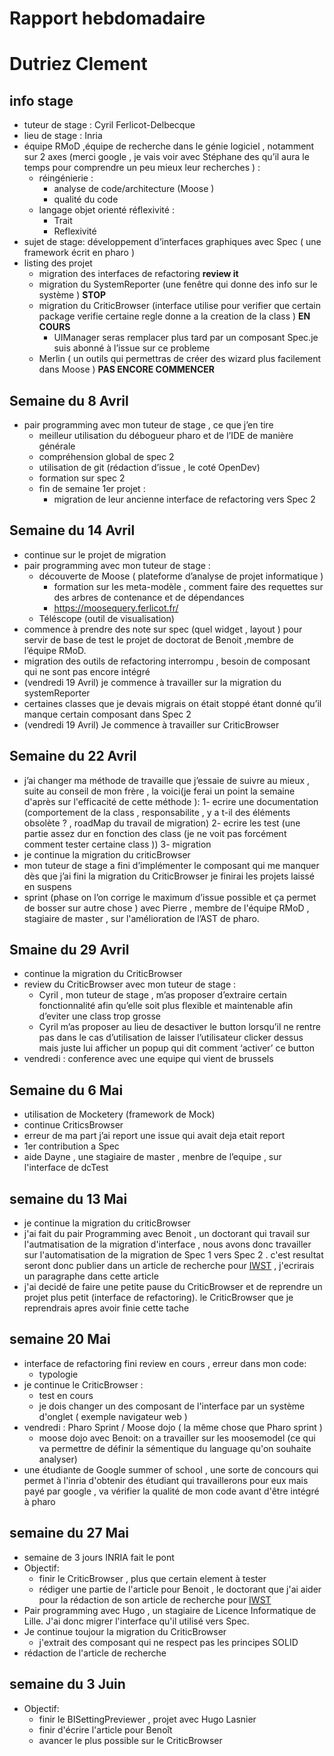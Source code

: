 # Rapport hebdomadaire 
# Dutriez Clement 

## info stage 
* tuteur de stage : Cyril Ferlicot-Delbecque 
* lieu de stage : Inria
* équipe RMoD ,équipe de recherche dans le génie logiciel , notamment sur 2 axes (merci google , je vais voir avec Stéphane des qu’il aura le temps pour comprendre un peu mieux leur recherches ) :
	* réingénierie  :
		* analyse de code/architecture (Moose )
		* qualité du code  
	* langage objet orienté réflexivité :
		* Trait 
		* Reflexivité  
* sujet de stage:  développement d’interfaces graphiques avec Spec  ( une framework  écrit en pharo )
* listing des projet 
	* migration des interfaces de refactoring  **review it**
	* migration du SystemReporter (une fenêtre qui donne des info sur le système ) **STOP** 
	* migration du CriticBrowser (interface utilise pour verifier que certain package verifie certaine regle donne a la creation de la class ) **EN COURS**
		* UIManager seras remplacer plus tard par un composant Spec.je suis abonné à l’issue sur ce probleme 
	* Merlin ( un outils qui permettras de créer des wizard plus facilement dans Moose  )  **PAS ENCORE COMMENCER**


## Semaine du 8 Avril


* pair programming avec mon tuteur de stage , ce que j’en tire
	* meilleur utilisation du débogueur pharo et de l’IDE de manière générale  
	* compréhension global de spec 2
	* utilisation de git (rédaction d’issue , le coté OpenDev)
	* formation sur spec 2
	* fin de semaine 1er projet :
		* migration de leur ancienne interface de refactoring vers Spec 2

## Semaine du 14 Avril 


* continue sur le projet de migration
* pair programming avec mon tuteur de stage :
	* découverte de  Moose ( plateforme d’analyse de projet informatique  ) 
		* formation sur les meta-modèle , comment faire des requettes sur des arbres de contenance et de dépendances
		* https://moosequery.ferlicot.fr/ 
	* Téléscope (outil de visualisation)
* commence à prendre des note sur spec (quel widget , layout ) pour servir de base de test
 le projet de doctorat de Benoit ,membre de l’équipe RMoD. 
* migration des outils de refactoring interrompu , besoin de composant qui ne sont pas encore intégré  
* (vendredi 19 Avril) je commence à travailler sur la migration du systemReporter 
* certaines classes que je devais migrais on était stoppé étant donné qu’il manque certain composant dans Spec 2  
* (vendredi 19 Avril) Je commence à travailler sur CriticBrowser  

## Semaine du 22 Avril


* j’ai changer ma méthode de travaille que j’essaie de suivre au mieux , suite au conseil de mon frère ,  la voici(je ferai un point la semaine d'après sur l'efficacité de cette méthode ): 
	1- ecrire une documentation (comportement de la class , responsabilite , y a t-il des éléments obsolète ? , roadMap du travail de migration)
	2- ecrire les test (une partie assez dur en fonction des class (je ne voit pas forcément comment tester certaine class ))
	3- migration 
* je continue la migration du criticBrowser
* mon tuteur de stage a fini d’implémenter le composant qui me manquer dès que j’ai fini la migration du CriticBrowser je finirai les projets laissé en suspens
* sprint (phase on l’on corrige le maximum d’issue possible et ça permet de bosser sur autre chose ) avec Pierre , membre de l'équipe RMoD , stagiaire de master , sur l'amélioration de l’AST de pharo.

## Smaine du 29 Avril

* continue la migration du CriticBrowser 
* review du CriticBrowser avec mon tuteur de stage  :
	* Cyril , mon tuteur de stage  , m’as proposer d’extraire certain fonctionnalité afin qu’elle soit plus flexible et maintenable afin d’eviter une class trop grosse 
	* Cyril m’as proposer au lieu de desactiver le button lorsqu’il ne rentre pas dans le cas d’utilisation de laisser l’utilisateur clicker dessus mais juste lui afficher un popup qui dit comment ‘activer’ ce button
* vendredi : conference avec une equipe qui vient de brussels 

## Semaine du 6 Mai

* utilisation de Mocketery (framework de Mock)
* continue CriticsBrowser
* erreur de ma part j’ai report une issue qui avait deja etait report
* 1er contribution a Spec  
* aide Dayne , une stagiaire de master , menbre de l’equipe , sur l'interface de dcTest  

## semaine du 13 Mai

* je continue la migration du criticBrowser
* j'ai fait du pair Programming avec Benoit , un doctorant qui travail sur l'autmatisation de la migration d'interface , nous avons donc travailler sur l'automatisation de la migration de Spec 1 vers Spec 2 . c'est resultat seront donc publier dans un article de recherche pour  [IWST](http://esug.org/wiki/pier/Conferences/2018/International-Workshop-IWST_18)  , j'ecrirais un paragraphe dans cette article  
* j'ai decidé de faire une petite pause du CriticBrowser et de reprendre un projet plus petit (interface de refactoring). le CriticBrowser que je reprendrais apres avoir finie cette tache

## semaine 20 Mai

* interface de refactoring fini review en cours ,  erreur dans mon code:
	* typologie 
* je continue le CriticBrowser :
	* test en cours 
	* je dois changer un des composant de l'interface par un système d'onglet ( exemple navigateur web )
* vendredi : Pharo Sprint / Moose dojo ( la même chose que Pharo sprint )
	* moose dojo avec Benoit: on a travailler sur les moosemodel (ce qui va permettre de définir la sémentique du language qu'on souhaite analyser)
* une étudiante de Google summer of school ,  une sorte de concours qui permet à l'inria d'obtenir des étudiant qui travaillerons pour eux mais payé par google , va vérifier la qualité de mon code avant d'être intégré à pharo

## semaine du 27 Mai

* semaine de 3 jours INRIA fait le pont 
* Objectif: 
	* finir le CriticBrowser , plus que certain element à tester 
 	* rédiger une partie de l'article pour Benoit , le doctorant que j'ai aider pour la rédaction de son article de recherche pour [IWST](http://esug.org/wiki/pier/Conferences/2018/International-Workshop-IWST_18)
* Pair programming avec Hugo , un stagiaire de Licence Informatique de Lille. J'ai donc migrer l'interface qu'il utilisé vers Spec.
* Je continue toujour la migration du CriticBrowser 
	* j'extrait des composant qui ne respect pas les principes SOLID 
* rédaction de l'article de recherche 

## semaine du 3 Juin 

* Objectif:
	* finir le BISettingPreviewer , projet avec Hugo Lasnier
	* finir d'écrire l'article pour Benoît 
	* avancer le plus possible sur le CriticBrowser
 

